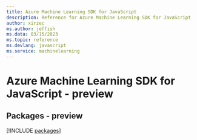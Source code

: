 ```yaml
---
title: Azure Machine Learning SDK for JavaScript
description: Reference for Azure Machine Learning SDK for JavaScript
author: xirzec
ms.author: jeffish
ms.data: 03/15/2023
ms.topic: reference
ms.devlang: javascript
ms.service: machinelearning
---
```

# Azure Machine Learning SDK for JavaScript - preview
## Packages - preview
[!INCLUDE [packages](machine-learning-index.md)]